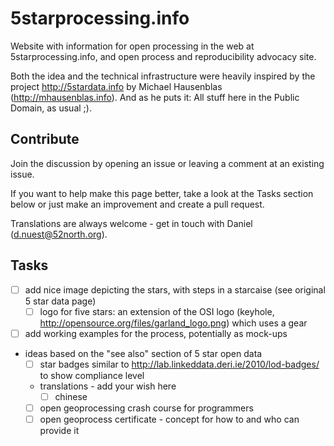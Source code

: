 # 5starprocessing.info

Website with information for open processing in the web at 5starprocessing.info, and open process and reproducibility advocacy site.

Both the idea and the technical infrastructure were heavily inspired by the project http://5stardata.info by Michael Hausenblas (http://mhausenblas.info). And as he puts it: All stuff here in the Public Domain, as usual ;).

## Contribute

Join the discussion by opening an issue or leaving a comment at an existing issue.

If you want to help make this page better, take a look at the Tasks section below or just make an improvement and create a pull request.

Translations are always welcome - get in touch with Daniel (d.nuest@52north.org).

## Tasks

* [ ] add nice image depicting the stars, with steps in a starcaise (see original 5 star data page)
  * [ ] logo for five stars: an extension of the OSI logo (keyhole, http://opensource.org/files/garland_logo.png) which uses a gear
* [ ] add working examples for the process, potentially as mock-ups
* ideas based on the "see also" section of 5 star open data
  * [ ] star badges similar to http://lab.linkeddata.deri.ie/2010/lod-badges/ to show compliance level
  * translations - add your wish here
    * [ ] chinese
  * [ ] open geoprocessing crash course for programmers
  * [ ] open geoprocess certificate - concept for how to and who can provide it